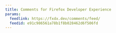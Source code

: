 ```yaml
---
title: Comments for Firefox Developer Experience
params:
  feedlink: https://fxdx.dev/comments/feed/
  feedid: e91c986561a78b1f8b028462d6f506fd
---
```

